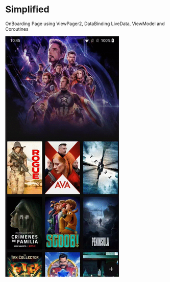 # Simplified
OnBoarding Page using ViewPager2, DataBinding LiveData, ViewModel and Coroutines

![](fab_button.gif)
